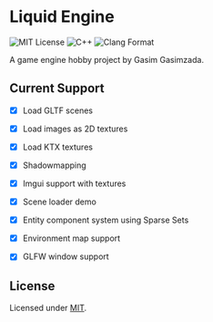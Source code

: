 # Liquid Engine

![MIT License](https://img.shields.io/badge/license-MIT-blue.svg?style=flat) ![C++](https://img.shields.io/badge/language-C++-orange.svg?style=flat) ![Clang Format](https://img.shields.io/badge/formatter-Clang--Format-red.svg?style=flat)

A game engine hobby project by Gasim Gasimzada.

## Current Support

- [x] Load GLTF scenes
- [x] Load images as 2D textures
- [x] Load KTX textures
- [x] Shadowmapping
- [x] Imgui support with textures
- [x] Scene loader demo
- [x] Entity component system using Sparse Sets
- [x] Environment map support
- [x] GLFW window support



## License

Licensed under [MIT](./LICENSE).